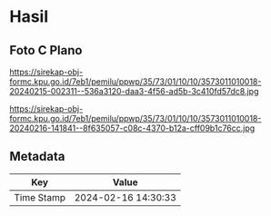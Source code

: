 # Hasil

## Foto C Plano

https://sirekap-obj-formc.kpu.go.id/7eb1/pemilu/ppwp/35/73/01/10/10/3573011010018-20240215-002311--536a3120-daa3-4f56-ad5b-3c410fd57dc8.jpg

https://sirekap-obj-formc.kpu.go.id/7eb1/pemilu/ppwp/35/73/01/10/10/3573011010018-20240216-141841--8f635057-c08c-4370-b12a-cff09b1c76cc.jpg


## Metadata

| Key        | Value               |
| ---------- | ------------------- |
| Time Stamp | 2024-02-16 14:30:33 |



